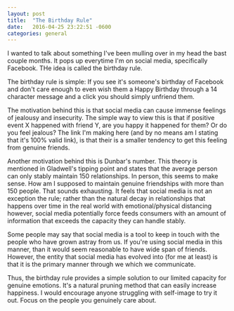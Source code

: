 ```yaml
---
layout: post
title:  "The Birthday Rule"
date:   2016-04-25 23:22:51 -0600
categories: general
---
```

I wanted to talk about something I've been mulling over in my head the bast couple months. It pops up everytime I'm on social media, specifically Facebook. THe idea is called the birthday rule. 

The birthday rule is simple: If you see it's someone's birthday of Facebook and don't care enough to even wish them a Happy Birthday through a 14 character message and a click you should simply unfriend them.

The motivation behind this is that social media can cause immense feelings of jealousy and insecurity. The simple way to view this is that if positive event X happened with friend Y, are you happy it happened for them? Or do you feel jealous? The link I'm making here (and by no means am I stating that it's 100% valid link), is that their is a smaller tendency to get this feeling from genuine friends. 

Another motivation behind this is Dunbar's number. This theory is mentioned in Gladwell's tipping point and states that the average person can only stably maintain 150 relationships. In person, this seems to make sense. How am I supposed to maintain genuine friendships with more than 150 people. That sounds exhausting. It feels that social media is not an exception the rule; rather than the natural decay in relationships that happens over time in the real world with emotional/physical distancing however, social media potentially force feeds consumers with an amount of information that exceeds the capacity they can handle stably. 

Some people may say that social media is a tool to keep in touch with the people who have grown astray from us. If you're using social media in this manner, than it would seem reasonable to have wide span of friends. However, the entity that social media has evolved into (for me at least) is that it is the primary manner through we which we communicate.

Thus, the birthday rule provides a simple solution to our limited capacity for genuine emotions. It's a natural pruning method that can easily increase happiness. I would encourage anyone struggling with self-image to try it out. Focus on the people you genuinely care about. 